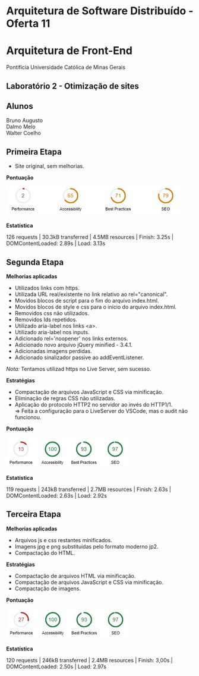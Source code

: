 # Arquitetura de Software Distribuído - Oferta 11
# Arquitetura de Front-End
Pontifícia Universidade Católica de Minas Gerais  


## Laboratório 2 - Otimização de sites

## Alunos
Bruno Augusto  
Dalmo Melo    
Walter Coelho  

## Primeira Etapa
- Site original, sem melhorias.  

**Pontuação**

![alt text](report/score_1o_Estagio.JPG)

**Estatística**

126 requests | 30.3kB transferred | 4.5MB resources | Finish: 3.25s | DOMContentLoaded: 2.89s | Load: 3.13s

## Segunda Etapa  

**Melhorias aplicadas**  
- Utilizados links com https.
- Utilizada URL real/existente no link relativo ao rel="canonical".  
- Movidos blocos de script para o fim do arquivo index.html.  
- Movidos blocos de style e css para o início do arquivo index.html.  
- Removidos css não utilizados.
- Removidos Ids repetidos.
- Utilizado aria-label nos links \<a\>.
- Utilizado aria-label nos inputs.
- Adicionado rel='noopener' nos links externos.
- Adicionado novo arquivo jQuery minified - 3.4.1.
- Adicionadas imagens perdidas.
- Adicionado sinalizador passive ao addEventListener.

*Nota:* Tentamos utilizad https no Live Server, sem sucesso.  

**Estratégias**

- Compactação de arquivos JavaScript e CSS via minificação.  
- Eliminação de regras CSS não utilizadas.  
- Aplicação do protocolo HTTP2 no servidor ao invés do HTTP1/1.   
=> Feita a configuração para o LiveServer do VSCode, mas o audit não funcionou.

**Pontuação**

![alt text](report/score_2o_Estagio.JPG)

**Estatística**

119 requests | 243kB transferred | 2.7MB resources | Finish: 2.63s | DOMContentLoaded: 2.63s | Load: 2.92s  
  

## Terceira Etapa  

**Melhorias aplicadas**  
- Arquivos js e css restantes minificados.  
- Imagens jpg e png substituídas pelo formato moderno jp2.  
- Compactação do HTML.  

**Estratégias**

- Compactação de arquivos HTML via minificação. 
- Compactação de arquivos JavaScript e CSS via minificação.  
- Compactação de imagens.  

**Pontuação**

![alt text](report/score_3o_Estagio.JPG)

**Estatística**  

120 requests | 246kB transferred | 2.4MB resources | Finish: 3,00s | DOMContentLoaded: 2.50s | Load: 2.97s
